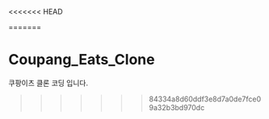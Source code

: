 <<<<<<< HEAD



=======
# Coupang_Eats_Clone
쿠팡이츠 클론 코딩 입니다.
>>>>>>> 84334a8d60ddf3e8d7a0de7fce09a32b3bd970dc
